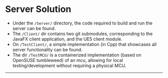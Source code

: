 # Server Solution

- Under the `/Server/` directory, the code required to build and run the server can be found. 
- The `/Client/` dir contains two git submodules, corresponding to the JavaFX client application, and the UE5 client module.
- On `/TestClient/`, a simple implementation (in Cpp) that showcases all server functionality can be found.
- The dir `/TestMCU/` is a containerized implementation (based on OpenSUSE tumbleweed) of an mcu, allowing for local testing/development without requiring a physical MCU.
---